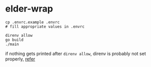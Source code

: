 # elder-wrap
```
cp .envrc.example .envrc
# fill appropriate values in .envrc

direnv allow
go build
./main
```
if nothing gets printed after `direnv allow`, direnv is probably not set properly, [refer](https://direnv.net/docs/hook.html#zsh)
